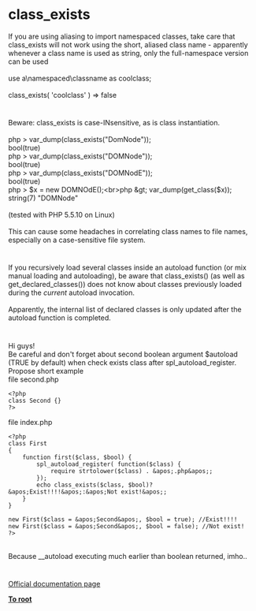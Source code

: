 # class_exists



If you are using aliasing to import namespaced classes, take care that class_exists will not work using the short, aliased class name - apparently whenever a class name is used as string, only the full-namespace version can be used<br><br>use a\namespaced\classname as coolclass;<br><br>class_exists( &apos;coolclass&apos; ) =&gt; false  

#

Beware: class_exists is case-INsensitive, as is class instantiation.<br><br>php &gt; var_dump(class_exists("DomNode"));<br>bool(true)<br>php &gt; var_dump(class_exists("DOMNode"));<br>bool(true)<br>php &gt; var_dump(class_exists("DOMNodE"));<br>bool(true)<br>php &gt; $x = new DOMNOdE();<br>php &gt; var_dump(get_class($x));<br>string(7) "DOMNode"<br><br>(tested with PHP 5.5.10 on Linux)<br><br>This can cause some headaches in correlating class names to file names, especially on a case-sensitive file system.  

#

If you recursively load several classes inside an autoload function (or mix manual loading and autoloading), be aware that class_exists() (as well as get_declared_classes()) does not know about classes previously loaded during the *current* autoload invocation.<br><br>Apparently, the internal list of declared classes is only updated after the autoload function is completed.  

#

Hi guys!<br>Be careful  and don&apos;t forget about second boolean argument $autoload (TRUE by default) when check exists class after spl_autoload_register. Propose short example<br>file second.php<br>

```
<?php
class Second {}
?>
```

file index.php


```
<?php
class First
{
    function first($class, $bool) {
        spl_autoload_register( function($class) {
            require strtolower($class) . &apos;.php&apos;;
        });
        echo class_exists($class, $bool)?&apos;Exist!!!!&apos;:&apos;Not exist!&apos;;
    }
}

new First($class = &apos;Second&apos;, $bool = true); //Exist!!!!
new First($class = &apos;Second&apos;, $bool = false); //Not exist!
?>
```
<br>Because __autoload executing much earlier than boolean returned, imho..  

#

[Official documentation page](https://www.php.net/manual/en/function.class-exists.php)

**[To root](/README.md)**